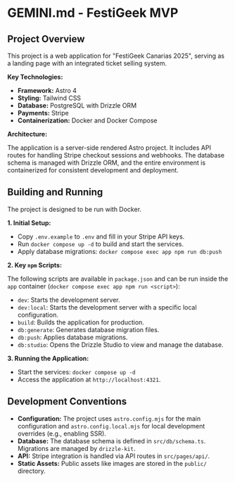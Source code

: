 # GEMINI.md - FestiGeek MVP

## Project Overview

This project is a web application for "FestiGeek Canarias 2025", serving as a landing page with an integrated ticket selling system.

**Key Technologies:**

*   **Framework:** Astro 4
*   **Styling:** Tailwind CSS
*   **Database:** PostgreSQL with Drizzle ORM
*   **Payments:** Stripe
*   **Containerization:** Docker and Docker Compose

**Architecture:**

The application is a server-side rendered Astro project. It includes API routes for handling Stripe checkout sessions and webhooks. The database schema is managed with Drizzle ORM, and the entire environment is containerized for consistent development and deployment.

## Building and Running

The project is designed to be run with Docker.

**1. Initial Setup:**

*   Copy `.env.example` to `.env` and fill in your Stripe API keys.
*   Run `docker compose up -d` to build and start the services.
*   Apply database migrations: `docker compose exec app npm run db:push`

**2. Key `npm` Scripts:**

The following scripts are available in `package.json` and can be run inside the `app` container (`docker compose exec app npm run <script>`):

*   `dev`: Starts the development server.
*   `dev:local`: Starts the development server with a specific local configuration.
*   `build`: Builds the application for production.
*   `db:generate`: Generates database migration files.
*   `db:push`: Applies database migrations.
*   `db:studio`: Opens the Drizzle Studio to view and manage the database.

**3. Running the Application:**

*   Start the services: `docker compose up -d`
*   Access the application at `http://localhost:4321`.

## Development Conventions

*   **Configuration:** The project uses `astro.config.mjs` for the main configuration and `astro.config.local.mjs` for local development overrides (e.g., enabling SSR).
*   **Database:** The database schema is defined in `src/db/schema.ts`. Migrations are managed by `drizzle-kit`.
*   **API:** Stripe integration is handled via API routes in `src/pages/api/`.
*   **Static Assets:** Public assets like images are stored in the `public/` directory.
